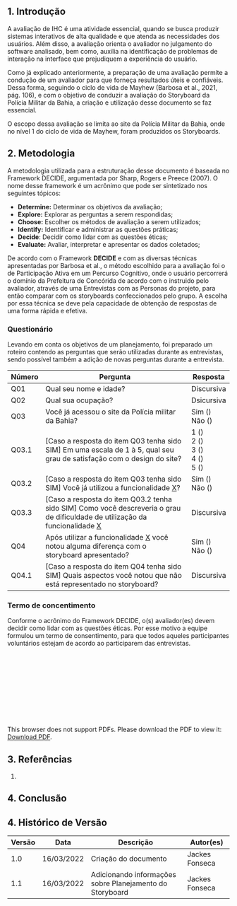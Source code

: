 ## 1. Introdução
A avaliação de IHC é uma atividade essencial, quando se busca produzir sistemas interativos de alta qualidade e que atenda as necessidades dos usuários. Além disso, a avaliação orienta o avaliador no julgamento do software analisado, bem como, auxilia na identificação de problemas de interação na interface que prejudiquem a experiência do usuário.

Como já explicado anteriormente, a preparação de uma avaliação permite a condução de um avaliador para que forneça resultados úteis e confiáveis. Dessa forma, seguindo o ciclo de vida de Mayhew (Barbosa et al., 2021, pág. 106), e com o objetivo de conduzir a avaliação do Storyboard da Polícia Militar da Bahia, a criação e utilização desse documento se faz essencial.

O escopo dessa avaliação se limita ao site da Polícia Militar da Bahia, onde no nível 1 do ciclo de vida de Mayhew, foram produzidos os Storyboards.

## 2. Metodologia
A metodologia utilizada para a estruturação desse documento é baseada no Framework DECIDE, argumentada por Sharp, Rogers e Preece (2007). O nome desse framework é um acrônimo que pode ser sintetizado nos seguintes tópicos:

- **Determine:** Determinar os objetivos da avaliação;
- **Explore:** Explorar as perguntas a serem respondidas;
- **Choose:** Escolher os métodos de avaliação a serem utilizados;
- **Identify:** Identificar e administrar as questões práticas;
- **Decide**: Decidir como lidar com as questões éticas;
- **Evaluate:** Avaliar, interpretar e apresentar os dados coletados;

De acordo com o Framework **DECIDE** e com as diversas técnicas apresentadas por Barbosa et al., o método escolhido para a avaliação foi o de Participação Ativa em um Percurso Cognitivo, onde o usuário percorrerá o domínio da Prefeitura de Concórida de acordo com o instruido pelo avaliador, através de uma Entrevistas com as Personas do projeto, para então comparar com os storyboards confeccionados pelo grupo. A escolha por essa técnica se deve pela capacidade de obtenção de respostas de uma forma rápida e efetiva.

### Questionário

Levando em conta os objetivos de um planejamento, foi preparado um roteiro contendo as perguntas que serão utilizadas durante as entrevistas, sendo possível também a adição de novas perguntas durante a entrevista.

| Número |            Pergunta            | Resposta |
|--------|--------------------------------|--------------|
| Q01    | Qual seu nome e idade?         | Discursiva   |
| Q02    | Qual sua ocupação?             | Dsicursiva   |
| Q03    | Você já acessou o site da Polícia militar da Bahia? | Sim () <br> Não () |
| Q03.1  | [Caso a resposta do item Q03 tenha sido SIM] Em uma escala de 1 à 5, qual seu grau de satisfação com o design do site? | 1 () <br> 2 () <br> 3 () <br> 4 () <br> 5 ()|
| Q03.2  | [Caso a resposta do item Q03 tenha sido SIM] Você já utilizou a funcionalidade [X]()? | Sim () <br> Não () |
| Q03.3  | [Caso a resposta do item Q03.2 tenha sido SIM] Como você descreveria o grau de dificuldade de utilização da funcionalidade [X]() | Discursiva |
| Q04    | Após utilizar a funcionalidade [X]() você notou alguma diferença com o storyboard apresentado? | Sim () <br> Não () |
| Q04.1  | [Caso a resposta do item Q04 tenha sido SIM] Quais aspectos você notou que não está representado no storyboard? | Discursiva |

### Termo de concentimento

Conforme o acrônimo do Framework DECIDE, o(s) avaliador(es) devem decidir como lidar com as questões éticas. Por esse motivo a equipe formulou um termo de consentimento, para que todos aqueles participantes voluntários estejam de acordo ao participarem das entrevistas.

<object data="https://github.com/Interacao-Humano-Computador/2021.2-PMBA/files/8262808/Termo.de.conscentimento.-.Storyboard.pdf" type="application/pdf" width="700px" height="700px">
    <embed src="https://github.com/Interacao-Humano-Computador/2021.2-PMBA/files/8262808/Termo.de.conscentimento.-.Storyboard.pdf">
        <p>This browser does not support PDFs. Please download the PDF to view it: <a href="https://github.com/Interacao-Humano-Computador/2021.2-PMBA/files/8262808/Termo.de.conscentimento.-.Storyboard.pdf">Download PDF</a>.</p>
    </embed>
</object>

## 3. Referências
1. 

## 4. Conclusão

## 4. Histórico de Versão

| Versão |  Data  |        Descrição        |     Autor(es)     | 
|--------|--------|-------------------------|-------------------|
| 1.0    | 16/03/2022        | Criação do documento    | Jackes Fonseca                  |
| 1.1    | 16/03/2022        | Adicionando informações sobre Planejamento do Storyboard    | Jackes Fonseca                  |
